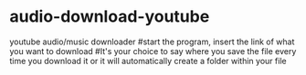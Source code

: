 # audio-download-youtube
 youtube audio/music downloader
#start the program, insert the link of what you want to download
#It's your choice to say where you save the file every time you download it or it will automatically create a folder within your file
